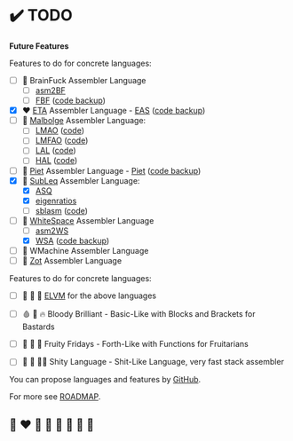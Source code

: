 # ✔️ TODO

**Future Features**

Features to do for concrete languages:
* [ ] 🌈 BrainFuck Assembler Language
  * [ ] [asm2BF](https://esolangs.org/wiki/Asm2bf)
  * [ ] [FBF](http://www.inshame.com/search/label/My%20Progs%3A%20FuckBrainfuck) ([code backup](https://github.com/esovm/FuckBrainFuck))
* [x] ❤️ [ETA](http://www.miketaylor.org.uk/tech/eta/doc/) Assembler Language - [EAS](http://www.miketaylor.org.uk/tech/eta/doc/easman.html) ([code backup](https://github.com/helvm/eta))
* [ ] 💛 [Malbolge](https://lutter.cc/malbolge/) Assembler Language:
  * [ ] [LMAO](https://lutter.cc/malbolge/assembler.html) ([code](https://github.com/esoteric-programmer/LMAO))
  * [ ] [LMFAO](https://lutter.cc/unshackled/assembler.html) ([code](https://github.com/esoteric-programmer/LMFAO))
  * [ ] [LAL](https://www.trs.cm.is.nagoya-u.ac.jp/projects/Malbolge/lal/lal-def.html.en) ([code](https://git.trs.css.i.nagoya-u.ac.jp/malbolge/lowass)) 
  * [ ] [HAL](https://www.trs.cm.is.nagoya-u.ac.jp/projects/Malbolge/hal/hal-def.html.en) ([code](https://git.trs.css.i.nagoya-u.ac.jp/malbolge/ternary))
* [ ] 💚 [Piet](https://www.dangermouse.net/esoteric/piet.html) Assembler Language -
[Piet](https://www.toothycat.net/wiki/wiki.pl?MoonShadow/Piet) ([code backup](https://github.com/helvm/Piet))
* [x] 💙 [SubLeq](http://mazonka.com/subleq/) Assembler Language:
  * [x] [ASQ](http://mazonka.com/subleq/)
  * [x] [eigenratios](http://eigenratios.blogspot.com/2006/09/mark-ii-oisc-self-interpreter.html)
  * [ ] [sblasm](https://techtinkering.com/articles/subleq-a-one-instruction-set-computer/) ([code](https://github.com/lawrencewoodman/sblasm))
* [ ] 🤍 [WhiteSpace](https://helvm.github.io/wspace/tutorial.html) Assembler Language
  * [ ] [asm2WS](https://github.com/kspalaiologos/asm2ws)
  * [x] [WSA](https://helvm.github.io/wsa/intro.html) ([code backup](https://github.com/helvm/wsa))
* [ ] 🖤 WMachine Assembler Language
* [ ] 🦄 [Zot](https://github.com/helvm/zot_haskell) Assembler Language

Features to do for concrete languages:
* [ ] 👾 🐲 🐉 [ELVM](https://github.com/shinh/elvm/blob/master/ELVM.md) for the above languages
* [ ] 🩸 💎 🔥 Bloody Brilliant - Basic-Like with Blocks and Brackets for Bastards
* [ ] 🍆 🍑 🍒 Fruity Fridays - Forth-Like with Functions for Fruitarians
* [ ] 💩 🎤 🧑‍🎤 Shity Language - Shit-Like Language, very fast stack assembler


You can propose  languages and features by [GitHub](https://github.com/helvm/helap/issues).

For more see [ROADMAP](ROADMAP.md).

## 🌈 ❤️ 💛 💚 💙 🤍 🖤 🦄
